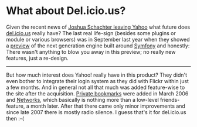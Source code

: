 # What about Del.icio.us?

Given the recent news of [Joshua Schachter leaving Yahoo](http://www.techcrunch.com/2008/06/19/it-gets-worse-for-yahoo-delicious-founder-leaving/) what future does [del.icio.us](http://del.icio.us) really have? The last real life-sign (besides some plugins or module or various browsers) was in September last year when they showed a [preview](http://blog.delicious.com/blog/2007/09/taste-test.html) of the next generation engine built around [Symfony](http://www.symfony-project.org/) and honestly: There wasn't anything to blow you away in this preview; no really new features, just a re-design.

-------------------------------

But how much interest does Yahoo! really have in this product? They didn't even bother to integrate their login system as they did with Flickr within just a few months. And in general not all that much was added feature-wise to the site after the acquisition. [Private bookmarks](http://blog.delicious.com/blog/2006/03/private_saving_.html) were added in March 2006 and [Networks](http://blog.delicious.com/blog/2006/04/its_made_out_of.html), which basically is nothing more than a low-level friends-feature, a month later. After that there came only minor improvements and since late 2007 there is mostly radio silence. I guess that's it for del.icio.us then :-(